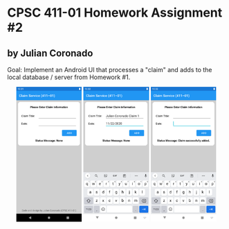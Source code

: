 # CPSC 411-01 Homework Assignment #2
## by Julian Coronado
Goal: Implement an Android UI that processes a "claim" and adds to the local database / server from Homework #1.

<p align="center">
  <img src="assets/empty_ui.png" width="30%">
  <img src="assets/filled_ui.png" width="30%">
  <img src="assets/processed_ui.png" width="30%">
</p>
